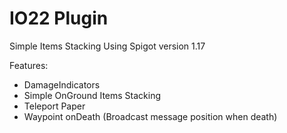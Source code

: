 # IO22 Plugin 
Simple Items Stacking
Using Spigot version 1.17

Features:
- DamageIndicators
- Simple OnGround Items Stacking
- Teleport Paper
- Waypoint onDeath (Broadcast message position when death) 
